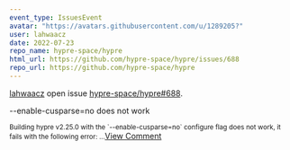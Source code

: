 ```yaml
---
event_type: IssuesEvent
avatar: "https://avatars.githubusercontent.com/u/1289205?"
user: lahwaacz
date: 2022-07-23
repo_name: hypre-space/hypre
html_url: https://github.com/hypre-space/hypre/issues/688
repo_url: https://github.com/hypre-space/hypre
---
```


<a href='https://github.com/lahwaacz' target='_blank'>lahwaacz</a> open issue <a href='https://github.com/hypre-space/hypre/issues/688' target='_blank'>hypre-space/hypre#688</a>.

<p>--enable-cusparse=no does not work</p><small>Building hypre v2.25.0 with the `--enable-cusparse=no` configure flag does not work, it fails with the following error:...</small><a href='https://github.com/hypre-space/hypre/issues/688' target='_blank'>View Comment</a>